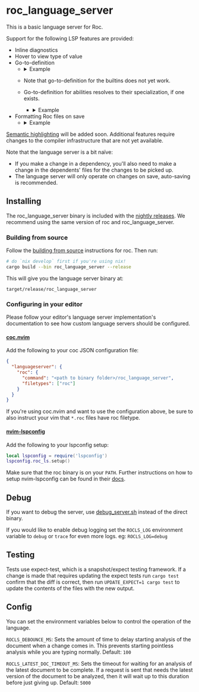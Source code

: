 # roc_language_server

This is a basic language server for Roc.

Support for the following LSP features are provided:

- Inline diagnostics
- Hover to view type of value
- Go-to-definition
  - <details><summary>Example</summary>

    https://github.com/ayazhafiz/roc/assets/20735482/23a57d06-5b70-46f2-b0c4-5836eaec669b

    </details>
  - Note that go-to-definition for the builtins does not yet work.
  - Go-to-definition for abilities resolves to their specialization, if one exists.
    - <details><summary>Example</summary>

      https://github.com/ayazhafiz/roc/assets/20735482/1ba98bf9-518b-4c47-b606-a6ce6767566f

      </details>
- Formatting Roc files on save
  - <details><summary>Example</summary>

    https://github.com/ayazhafiz/roc/assets/20735482/fbbe4bc1-64af-4c7d-b633-d7761906df11

    </details>

[Semantic highlighting](https://github.com/microsoft/vscode/wiki/Semantic-Highlighting-Overview#what-is-the-difference-between-syntax-and-semantic-highlighting) will be added soon. Additional features require
changes to the compiler infrastructure that are not yet available.

Note that the language server is a bit naïve:
- If you make a change in a dependency, you'll also need to make a change in
    the dependents' files for the changes to be picked up.
- The language server will only operate on changes on save, auto-saving is recommended.

## Installing

The roc_language_server binary is included with the [nightly releases](https://github.com/roc-lang/roc/releases). We recommend using the same version of roc and roc_language_server.

### Building from source

Follow the [building from source](https://github.com/roc-lang/roc/blob/main/BUILDING_FROM_SOURCE.md) instructions for roc. Then run:

```bash
# do `nix develop` first if you're using nix!
cargo build --bin roc_language_server --release
```

This will give you the language server binary at:

```
target/release/roc_language_server
```

### Configuring in your editor

Please follow your editor's language server implementation's documentation to see how custom language servers should be configured.

#### [coc.nvim](https://github.com/neoclide/coc.nvim)

Add the following to your coc JSON configuration file:

```json
{
  "languageserver": {
    "roc": {
      "command": "<path to binary folder>/roc_language_server",
      "filetypes": ["roc"]
    }
  }
}
```

If you're using coc.nvim and want to use the configuration above, be sure to also instruct your vim that `*.roc` files have roc filetype.

#### [nvim-lspconfig](https://github.com/neovim/nvim-lspconfig)

Add the following to your lspconfig setup:

```lua
local lspconfig = require('lspconfig')
lspconfig.roc_ls.setup()
```

Make sure that the roc binary is on your `PATH`.
Further instructions on how to setup nvim-lspconfig can be found in their [docs](https://github.com/neovim/nvim-lspconfig?tab=readme-ov-file#quickstart).

## Debug

If you want to debug the server, use [debug_server.sh](./debug_server.sh)
instead of the direct binary.

If you would like to enable debug logging set the `ROCLS_LOG` environment variable to `debug` or `trace` for even more logs. 
eg: `ROCLS_LOG=debug`  

## Testing

Tests use expect-test, which is a snapshot/expect testing framework.
If a change is made that requires updating the expect tests run `cargo test` confirm that the diff is correct, then run `UPDATE_EXPECT=1 cargo test` to update the contents of the files with the new output.

## Config

You can set the environment variables below to control the operation of the language.

`ROCLS_DEBOUNCE_MS`: Sets the amount of time to delay starting analysis of the document when a change comes in. This prevents starting pointless analysis while you are typing normally. 
Default: `100`

`ROCLS_LATEST_DOC_TIMEOUT_MS`: Sets the timeout for waiting for an analysis of the latest document to be complete. If a request is sent that needs the latest version of the document to be analyzed, then it will wait up to this duration before just giving up.
Default: `5000`  
